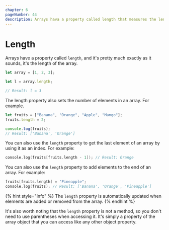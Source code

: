 ```yaml
---
chapter: 6
pageNumber: 44
description: Arrays hava a property called length that measures the length of an array. 
---
```

# Length

Arrays have a property called `length`, and it's pretty much exactly as it sounds, it's the length of the array.

```javascript
let array = [1, 2, 3];

let l = array.length;

// Result: l = 3
```

The length property also sets the number of elements in an array. For example.

```javascript
let fruits = ["Banana", "Orange", "Apple", "Mango"];
fruits.length = 2;

console.log(fruits);
// Result: ['Banana', 'Orange']
```

You can also use the `length` property to get the last element of an array by using it as an index. For example:

```c
console.log(fruits[fruits.length - 1]); // Result: Orange
```

You can also use the `length` property to add elements to the end of an array. For example:

```c
fruits[fruits.length] = "Pineapple";
console.log(fruits); // Result: ['Banana', 'Orange', 'Pineapple']
```

{% hint style="info" %}
The `length` property is automatically updated when elements are added or removed from the array.
{% endhint %}

It's also worth noting that the `length` property is not a method, so you don't need to use parentheses when accessing it. It's simply a property of the array object that you can access like any other object property.
